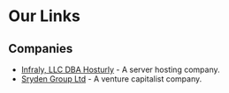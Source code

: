 # Our Links

<h2>Companies</h2>
<ul>
  <li><a href="https://hosturly.com">Infraly, LLC DBA Hosturly</a> - A server hosting company.</li>
  <li><a href="https://sryden.gg">Sryden Group Ltd</a> - A venture capitalist company.</li>
</ul>
